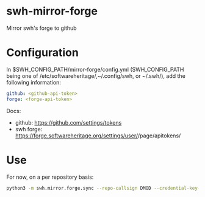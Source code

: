 swh-mirror-forge
================

Mirror swh's forge to github

# Configuration

In $SWH_CONFIG_PATH/mirror-forge/config.yml (SWH_CONFIG_PATH being one
of /etc/softwareheritage/,~/.config/swh, or ~/.swh/), add the
following information:

```yaml
github: <github-api-token>
forge: <forge-api-token>
```

Docs:
- github: https://github.com/settings/tokens
- swh forge: https://forge.softwareheritage.org/settings/user/<your-user>/page/apitokens/

# Use

For now, on a per repository basis:

```sh
python3 -m swh.mirror.forge.sync --repo-callsign DMOD --credential-key-id 3
```
